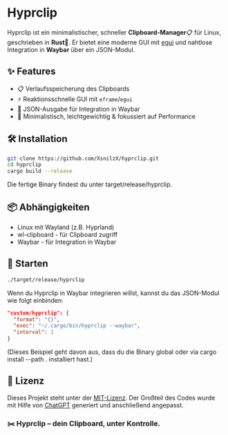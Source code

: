 # Hyprclip

Hyprclip ist ein minimalistischer, schneller **Clipboard-Manager**📋 für Linux, geschrieben in **Rust**🦀.
Er bietet eine moderne GUI mit [egui](https://github.com/emilk/egui) und nahtlose Integration in **Waybar** über ein JSON-Modul.

## ✨ Features

- 📋 Verlaufsspeicherung des Clipboards
- ⚡ Reaktionsschnelle GUI mit `eframe`/`egui`
- 🧩 JSON-Ausgabe für Integration in Waybar
- 🧼 Minimalistisch, leichtgewichtig & fokussiert auf Performance

## 🛠️ Installation

```bash
git clone https://github.com/XsnilzX/hyprclip.git
cd hyprclip
cargo build --release
```
Die fertige Binary findest du unter target/release/hyprclip.

## 📦 Abhängigkeiten
- Linux mit Wayland (z.B. Hyprland)
- wl-clipboard - für Clipboard zugriff
- Waybar - für Integration in Waybar

## 🚀 Starten
```bash
./target/release/hyprclip
```

Wenn du Hyprclip in Waybar integrieren willst, kannst du das JSON-Modul wie folgt einbinden:
```JSON
"custom/hyprclip": {
  "format": "{}",
  "exec": "~/.cargo/bin/hyprclip --waybar",
  "interval": 1
}
```
(Dieses Beispiel geht davon aus, dass du die Binary global oder via cargo install --path . installiert hast.)

## 📜 Lizenz
Dieses Projekt steht unter der [MIT-Lizenz](LICENSE).
Der Großteil des Codes wurde mit Hilfe von [ChatGPT](https://chatgpt.com/) generiert und anschließend angepasst.

### ✂️ Hyprclip – dein Clipboard, unter Kontrolle.
